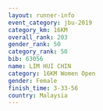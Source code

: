 ```yaml
---
layout: runner-info 
event_category: jbu-2019 
category_km: 16KM  
overall_rank: 203
gender_rank: 50
category_rank: 50
bib: 63056
name: LIM HUI CHIN
category: 16KM Women Open
gender: Female
finish_time: 3-33-56
country: Malaysia
---
```

